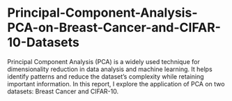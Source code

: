 # Principal-Component-Analysis-PCA-on-Breast-Cancer-and-CIFAR-10-Datasets
Principal Component Analysis (PCA) is a widely used technique for dimensionality reduction in data analysis and machine learning. It helps identify patterns and reduce the dataset’s complexity while retaining important information. In this report, I explore the application of PCA on two datasets: Breast Cancer and CIFAR-10.
